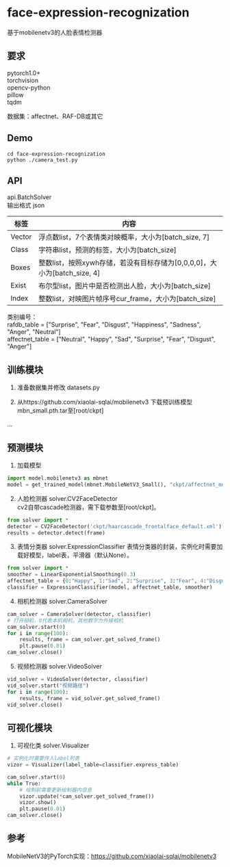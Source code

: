 # face-expression-recognization

基于mobilenetv3的人脸表情检测器

## 要求
pytorch1.0+  
torchvision  
opencv-python  
pillow  
tqdm  

数据集：affectnet、RAF-DB或其它

## Demo

```shell
cd face-expression-recognization
python ./camera_test.py
```

## API

api.BatchSolver  
输出格式 json  

| 标签      | 内容      |  
|----------|----------|
|Vector    |浮点数list，7个表情类对映概率，大小为[batch_size, 7]|
|Class     |字符串list，预测的标签，大小为[batch_size]|
|Boxes     |整数list，按照xywh存储，若没有目标存储为[0,0,0,0]，大小为[batch_size, 4]|
|Exist     |布尔型list，图片中是否检测出人脸，大小为[batch_size]|
|Index     |整数list，对映图片帧序号cur_frame，大小为[batch_size]|

类别编号：  
rafdb_table = ["Surprise", "Fear", "Disgust", "Happiness", "Sadness", "Anger", "Neutral"]  
affectnet_table = ["Neutral", "Happy", "Sad", "Surprise", "Fear", "Disgust", "Anger"]
       
## 训练模块

1. 准备数据集并修改 datasets.py

2. 从https://github.com/xiaolai-sqlai/mobilenetv3 下载预训练模型mbn_small.pth.tar至[root/ckpt]

...

## 预测模块

1. 加载模型  
```python
import model.mobilenetv3 as mbnet
model = get_trained_model(mbnet.MobileNetV3_Small(), "ckpt/affectnet_mobilenetv3_small_acc83.pth.tar")
```

2. 人脸检测器 solver.CV2FaceDetector  
cv2自带cascade检测器，需下载参数至[root/ckpt]。  
```python
from solver import *
detector = CV2FaceDetector('ckpt/haarcascade_frontalface_default.xml')
results = detector.detect(frame)
```

3. 表情分类器 solver.ExpressionClassifier
表情分类器的封装，实例化时需要加载好模型，label表，平滑器（默认None）。
```python
from solver import *
smoother = LinearExponentialSmoothing(0.3)
affectnet_table = {0:"Happy", 1:"Sad", 2:"Surprise", 3:"Fear", 4:"Disgust", 5:"Anger"}
classifier = ExpressionClassifier(model, affectnet_table, smoother)
```

4. 相机检测器 solver.CameraSolver  
```python
cam_solver = CameraSolver(detector, classifier)
# 打开相机，0代表本机相机，其他数字为外接相机
cam_solver.start(0)
for i in range(100):
    results, frame = cam_solver.get_solved_frame()
    plt.pause(0.01)
cam_solver.close()
```

5. 视频检测器 solver.VideoSolver  
```python
vid_solver = VideoSolver(detector, classifier)
vid_solver.start("视频路径")
for i in range(100):
    results, frame = vid_solver.get_solved_frame()
vid_solver.close()
```

## 可视化模块

1. 可视化类 solver.Visualizer
```python
# 实例化时需要传入label列表
vizor = Visualizer(label_table=classifier.express_table)

cam_solver.start(0)
while True:
    # 绘制前需要更新绘制器内信息
    vizor.update(*cam_solver.get_solved_frame())
    vizor.show()
    plt.pause(0.01)
cam_solver.close()
```

## 参考

 MobileNetV3的PyTorch实现：https://github.com/xiaolai-sqlai/mobilenetv3